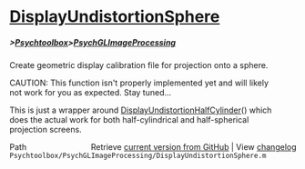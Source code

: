 # [DisplayUndistortionSphere](DisplayUndistortionSphere)
##### >[Psychtoolbox](Psychtoolbox)>[PsychGLImageProcessing](PsychGLImageProcessing)

Create geometric display calibration file for projection onto a sphere.  
  
CAUTION: This function isn't properly implemented yet and will likely  
not work for you as expected. Stay tuned...  
  
This is just a wrapper around [DisplayUndistortionHalfCylinder](DisplayUndistortionHalfCylinder)() which  
does the actual work for both half-cylindrical and half-spherical  
projection screens.  
  




<div class="code_header" style="text-align:right;">
  <span style="float:left;">Path&nbsp;&nbsp;</span> <span class="counter">Retrieve <a href=
  "https://raw.github.com/Psychtoolbox-3/Psychtoolbox-3/beta/Psychtoolbox/PsychGLImageProcessing/DisplayUndistortionSphere.m">current version from GitHub</a> | View <a href=
  "https://github.com/Psychtoolbox-3/Psychtoolbox-3/commits/beta/Psychtoolbox/PsychGLImageProcessing/DisplayUndistortionSphere.m">changelog</a></span>
</div>
<div class="code">
  <code>Psychtoolbox/PsychGLImageProcessing/DisplayUndistortionSphere.m</code>
</div>

